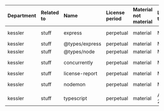 | Department | Related to | Name           | License period | Material not material | License type | Link                                                   | Remote version | Installed version | Defined version | Author                              |
| :--------- | :--------- | :------------- | :------------- | :-------------------- | :----------- | :----------------------------------------------------- | :------------- | :---------------- | :-------------- | :---------------------------------- |
| kessler    | stuff      | express        | perpetual      | material              | MIT          | git+https://github.com/expressjs/express.git           | 4.18.2         | 4.18.2            | ^4.18.2         | TJ Holowaychuk <tj@vision-media.ca> |
| kessler    | stuff      | @types/express | perpetual      | material              | MIT          | https://github.com/DefinitelyTyped/DefinitelyTyped.git | 4.17.17        | 4.17.17           | ^4.17.17        | n/a                                 |
| kessler    | stuff      | @types/node    | perpetual      | material              | MIT          | https://github.com/DefinitelyTyped/DefinitelyTyped.git | 20.3.0         | 20.2.5            | ^20.2.5         | n/a                                 |
| kessler    | stuff      | concurrently   | perpetual      | material              | MIT          | git+https://github.com/open-cli-tools/concurrently.git | 8.2.0          | 8.1.0             | ^8.1.0          | Kimmo Brunfeldt                     |
| kessler    | stuff      | license-report | perpetual      | material              | MIT          | git+https://github.com/ironSource/license-report.git   | 6.4.0          | 6.4.0             | ^6.4.0          | Yaniv Kessler                       |
| kessler    | stuff      | nodemon        | perpetual      | material              | MIT          | git+https://github.com/remy/nodemon.git                | 2.0.22         | 2.0.22            | ^2.0.22         | Remy Sharp https://github.com/remy  |
| kessler    | stuff      | typescript     | perpetual      | material              | Apache-2.0   | git+https://github.com/Microsoft/TypeScript.git        | 5.1.3          | 5.1.3             | ^5.1.3          | Microsoft Corp.                     |

